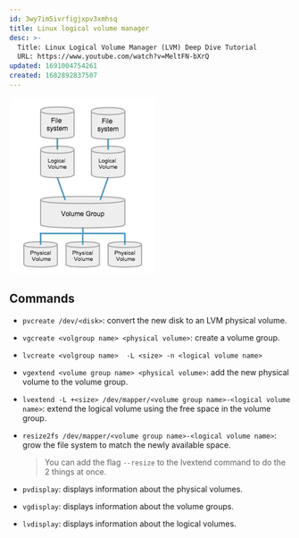 ```yaml
---
id: 3wy7im5ivrfigjxpv3xmhsq
title: Linux logical volume manager
desc: >-
  Title: Linux Logical Volume Manager (LVM) Deep Dive Tutorial
  URL: https://www.youtube.com/watch?v=MeltFN-bXrQ
updated: 1691004754261
created: 1682892837507
---
```


![LMV basic structure](./assets/Personal/Videos/Linux%20logical%20volume%20manager-%20lmv_basic_structure.png)

## Commands

- `pvcreate /dev/<disk>`: convert the new disk to an LVM physical volume.

- `vgcreate <volgroup name> <physical volume>`: create a volume group.

- `lvcreate <volgroup name>  -L <size> -n <logical volume name>`

- `vgextend <volume group name> <physical volume>`: add the new physical volume to the volume group.

- `lvextend -L +<size> /dev/mapper/<volume group name>-<logical volume name>`: extend the logical volume using the free space in the volume group.

- `resize2fs /dev/mapper/<volume group name>-<logical volume name>`: grow the file system to match the newly available space.

	> You can add the flag `--resize` to the lvextend command to do the 2 things at once.

- `pvdisplay`: displays information about the physical volumes.

- `vgdisplay`: displays information about the volume groups.

- `lvdisplay`: displays information about the logical volumes.
